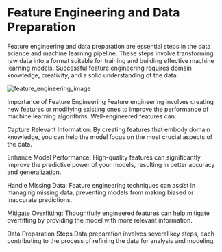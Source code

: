 # Feature Engineering and Data Preparation

Feature engineering and data preparation are essential steps in the data science and machine learning pipeline. These steps involve transforming raw data into a format suitable for training and building effective machine learning models. Successful feature engineering requires domain knowledge, creativity, and a solid understanding of the data.

![feature_engineering_image](https://www.wallstreetmojo.com/wp-content/uploads/2023/05/Feature-Engineering.png)

Importance of Feature Engineering
Feature engineering involves creating new features or modifying existing ones to improve the performance of machine learning algorithms. Well-engineered features can:

Capture Relevant Information: By creating features that embody domain knowledge, you can help the model focus on the most crucial aspects of the data.

Enhance Model Performance: High-quality features can significantly improve the predictive power of your models, resulting in better accuracy and generalization.

Handle Missing Data: Feature engineering techniques can assist in managing missing data, preventing models from making biased or inaccurate predictions.

Mitigate Overfitting: Thoughtfully engineered features can help mitigate overfitting by providing the model with more relevant information.

Data Preparation Steps
Data preparation involves several key steps, each contributing to the process of refining the data for analysis and modeling:
